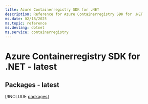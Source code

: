 ```yaml
---
title: Azure Containerregistry SDK for .NET
description: Reference for Azure Containerregistry SDK for .NET
ms.date: 02/18/2025
ms.topic: reference
ms.devlang: dotnet
ms.service: containerregistry
---
```

# Azure Containerregistry SDK for .NET - latest
## Packages - latest
[!INCLUDE [packages](containerregistry-index.md)]